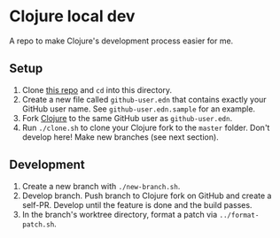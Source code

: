 # Clojure local dev

A repo to make Clojure's development process easier for me.

## Setup

1. Clone [this repo](https://github.com/frenchy64/clojure-local-dev) and `cd` into this directory.
2. Create a new file called `github-user.edn` that contains exactly your GitHub user name. See `github-user.edn.sample` for an example.
3. Fork [Clojure](https://github.com/clojure/clojure) to the same GitHub user as `github-user.edn`.
4. Run `./clone.sh` to clone your Clojure fork to the `master` folder. Don't develop here! Make new branches (see next section).

## Development

1. Create a new branch with `./new-branch.sh`.
2. Develop branch. Push branch to Clojure fork on GitHub and create a self-PR. Develop until the feature is done and the build passes.
3. In the branch's worktree directory, format a patch via `../format-patch.sh`.
